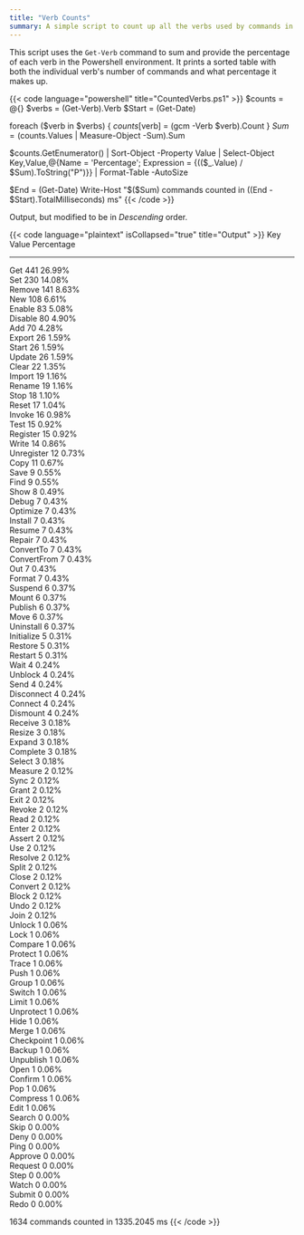 ```yaml
---
title: "Verb Counts"
summary: A simple script to count up all the verbs used by commands in PowerShell.
---
```


This script uses the `Get-Verb` command to sum and provide the percentage of each verb in the Powershell environment.
It prints a sorted table with both the individual verb's number of commands and what percentage it makes up.

{{< code language="powershell" title="CountedVerbs.ps1" >}}
$counts = @{}
$verbs = (Get-Verb).Verb
$Start = (Get-Date)

foreach ($verb in $verbs) { $counts[$verb] = (gcm -Verb $verb).Count }
$Sum = ($counts.Values | Measure-Object -Sum).Sum

$counts.GetEnumerator() | Sort-Object -Property Value
                        | Select-Object Key,Value,@{Name = 'Percentage'; Expression = {(($_.Value) / $Sum).ToString("P")}}
                        | Format-Table -AutoSize

$End = (Get-Date)
Write-Host "$($Sum) commands counted in $(($End - $Start).TotalMilliseconds) ms"
{{< /code >}}

Output, but modified to be in _Descending_ order.

{{< code language="plaintext" isCollapsed="true" title="Output" >}}
Key         Value Percentage
---         ----- ----------
Get           441 26.99%    
Set           230 14.08%    
Remove        141 8.63%     
New           108 6.61%     
Enable         83 5.08%     
Disable        80 4.90%     
Add            70 4.28%     
Export         26 1.59%     
Start          26 1.59%     
Update         26 1.59%     
Clear          22 1.35%     
Import         19 1.16%     
Rename         19 1.16%     
Stop           18 1.10%     
Reset          17 1.04%     
Invoke         16 0.98%     
Test           15 0.92%     
Register       15 0.92%     
Write          14 0.86%     
Unregister     12 0.73%     
Copy           11 0.67%     
Save            9 0.55%     
Find            9 0.55%     
Show            8 0.49%     
Debug           7 0.43%     
Optimize        7 0.43%     
Install         7 0.43%     
Resume          7 0.43%     
Repair          7 0.43%     
ConvertTo       7 0.43%     
ConvertFrom     7 0.43%     
Out             7 0.43%     
Format          7 0.43%     
Suspend         6 0.37%     
Mount           6 0.37%     
Publish         6 0.37%     
Move            6 0.37%     
Uninstall       6 0.37%     
Initialize      5 0.31%     
Restore         5 0.31%     
Restart         5 0.31%     
Wait            4 0.24%     
Unblock         4 0.24%     
Send            4 0.24%     
Disconnect      4 0.24%     
Connect         4 0.24%     
Dismount        4 0.24%     
Receive         3 0.18%     
Resize          3 0.18%     
Expand          3 0.18%     
Complete        3 0.18%     
Select          3 0.18%     
Measure         2 0.12%     
Sync            2 0.12%     
Grant           2 0.12%     
Exit            2 0.12%     
Revoke          2 0.12%     
Read            2 0.12%     
Enter           2 0.12%     
Assert          2 0.12%     
Use             2 0.12%     
Resolve         2 0.12%     
Split           2 0.12%     
Close           2 0.12%     
Convert         2 0.12%     
Block           2 0.12%     
Undo            2 0.12%     
Join            2 0.12%     
Unlock          1 0.06%     
Lock            1 0.06%     
Compare         1 0.06%     
Protect         1 0.06%     
Trace           1 0.06%     
Push            1 0.06%     
Group           1 0.06%     
Switch          1 0.06%     
Limit           1 0.06%     
Unprotect       1 0.06%     
Hide            1 0.06%     
Merge           1 0.06%     
Checkpoint      1 0.06%     
Backup          1 0.06%     
Unpublish       1 0.06%     
Open            1 0.06%     
Confirm         1 0.06%     
Pop             1 0.06%     
Compress        1 0.06%     
Edit            1 0.06%     
Search          0 0.00%     
Skip            0 0.00%     
Deny            0 0.00%     
Ping            0 0.00%     
Approve         0 0.00%     
Request         0 0.00%     
Step            0 0.00%     
Watch           0 0.00%     
Submit          0 0.00%     
Redo            0 0.00%

1634 commands counted in 1335.2045 ms
{{< /code >}}
